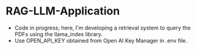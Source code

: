 # RAG-LLM-Application
- Code in progress; here, I'm developing a retrieval system to query the PDFs using the llama_index library.
- Use OPEN_API_KEY obtained from Open AI Key Manager in .env file.
